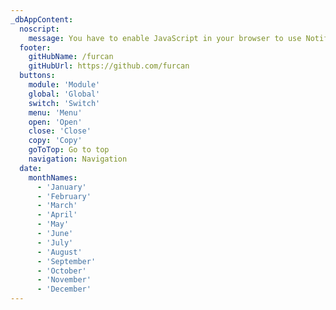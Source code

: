 ```yaml
---
_dbAppContent:
  noscript:
    message: You have to enable JavaScript in your browser to use Notiflix.
  footer:
    gitHubName: /furcan
    gitHubUrl: https://github.com/furcan
  buttons:
    module: 'Module'
    global: 'Global'
    switch: 'Switch'
    menu: 'Menu'
    open: 'Open'
    close: 'Close'
    copy: 'Copy'
    goToTop: Go to top
    navigation: Navigation
  date:
    monthNames:
      - 'January'
      - 'February'
      - 'March'
      - 'April'
      - 'May'
      - 'June'
      - 'July'
      - 'August'
      - 'September'
      - 'October'
      - 'November'
      - 'December'
---
```

